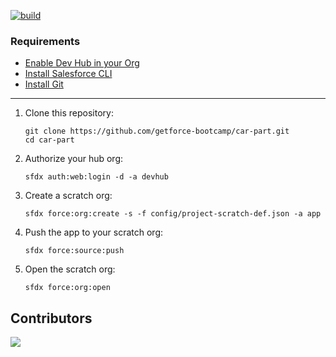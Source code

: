 [![build](https://github.com/getforce-bootcamp/car-part/actions/workflows/build.yml/badge.svg)](https://github.com/getforce-bootcamp/car-part/actions/workflows/build.yml)

### Requirements
- [Enable Dev Hub in your Org](https://www.youtube.com/watch?v=Y1pZ9sFcILo)
- [Install Salesforce CLI](https://developer.salesforce.com/tools/sfdxcli)
- [Install Git](https://git-scm.com/downloads)
---

1. Clone this repository:

    ```
    git clone https://github.com/getforce-bootcamp/car-part.git
    cd car-part
    ```

1. Authorize your hub org:

    ```
    sfdx auth:web:login -d -a devhub
    ```

1. Create a scratch org:

    ```
    sfdx force:org:create -s -f config/project-scratch-def.json -a app
    ```

1. Push the app to your scratch org:

    ```
    sfdx force:source:push
    ```  
1. Open the scratch org:

    ```
    sfdx force:org:open
    ```
## Contributors
<a href = "https://github.com/getforce-bootcamp/car-part/graphs/contributors">
  <img src = "https://contrib.rocks/image?repo=getforce-bootcamp/car-part"/>
</a>
